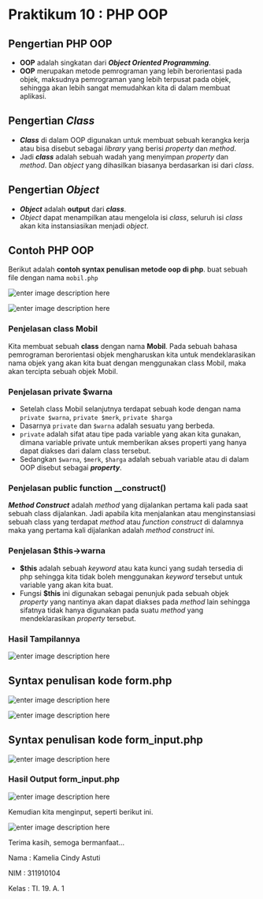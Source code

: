 # Praktikum 10 : PHP OOP

## Pengertian PHP OOP

 - **OOP** adalah singkatan dari _**Object Oriented Programming**_. 
 - **OOP** merupakan metode pemrograman yang lebih berorientasi pada objek, maksudnya pemrograman yang lebih terpusat pada objek, sehingga akan lebih sangat memudahkan kita di dalam membuat aplikasi.

## Pengertian *Class*

 - ***Class*** di dalam OOP digunakan untuk membuat sebuah kerangka kerja atau bisa disebut sebagai *library* yang berisi *property* dan *method*. 
 - Jadi ***class*** adalah sebuah wadah yang menyimpan *property* dan *method*. Dan *object* yang dihasilkan biasanya berdasarkan isi dari *class*.

## Pengertian *Object*

 - ***Object*** adalah **output** dari ***class***. 
 - *Object* dapat menampilkan atau mengelola isi *class*, seluruh isi *class* akan kita instansiasikan menjadi *object*.

## Contoh PHP OOP

Berikut adalah **contoh syntax penulisan metode oop di php**. buat sebuah file dengan nama `mobil.php`

![enter image description here](https://github.com/kameliacindy/Lab10Web/blob/main/img/mobil.PNG)

![enter image description here](https://github.com/kameliacindy/Lab10Web/blob/main/img/mobil2.PNG)

### Penjelasan class Mobil

Kita membuat sebuah **class** dengan nama **Mobil**. Pada sebuah bahasa pemrograman berorientasi objek mengharuskan kita untuk mendeklarasikan nama objek yang akan kita buat dengan menggunakan class Mobil, maka akan tercipta sebuah objek Mobil.

### Penjelasan private $warna

 - Setelah class Mobil selanjutnya terdapat sebuah kode dengan nama `private $warna`, `private $merk`, `private $harga`
 - Dasarnya `private` dan `$warna` adalah sesuatu yang berbeda.
 - `private` adalah sifat atau tipe pada variable yang akan kita gunakan, dimana variable private untuk memberikan akses properti yang hanya dapat diakses dari dalam class tersebut. 
 - Sedangkan `$warna`, `$merk`, `$harga` adalah sebuah variable atau di dalam OOP disebut sebagai ***property***.

### Penjelasan public function __construct()

***Method Construct*** adalah *method* yang dijalankan pertama kali pada saat sebuah class dijalankan. Jadi apabila kita menjalankan atau menginstansiasi sebuah class yang terdapat *method* atau *function construct* di dalamnya maka yang pertama kali dijalankan adalah *method construct* ini.

### Penjelasan $this->warna

 - **$this** adalah sebuah *keyword* atau kata kunci yang sudah tersedia di php sehingga kita tidak boleh menggunakan *keyword* tersebut untuk variable yang akan kita buat.
 - Fungsi **$this** ini digunakan sebagai penunjuk pada sebuah objek *property* yang nantinya akan dapat diakses pada *method* lain sehingga sifatnya tidak hanya digunakan pada suatu *method* yang mendeklarasikan *property* tersebut.

### Hasil Tampilannya

![enter image description here](https://github.com/kameliacindy/Lab10Web/blob/main/img/ss_mobil.PNG)

## Syntax penulisan kode form.php

![enter image description here](https://github.com/kameliacindy/Lab10Web/blob/main/img/form.PNG)

![enter image description here](https://github.com/kameliacindy/Lab10Web/blob/main/img/form2.PNG)

## Syntax penulisan kode form_input.php

![enter image description here](https://github.com/kameliacindy/Lab10Web/blob/main/img/form_input.PNG)

### Hasil Output form_input.php

![enter image description here](https://github.com/kameliacindy/Lab10Web/blob/main/img/ss_form_input.PNG)

Kemudian kita menginput, seperti berikut ini.

![enter image description here](https://github.com/kameliacindy/Lab10Web/blob/main/img/ss_form_input2.PNG)

Terima kasih, semoga bermanfaat...

Nama	: Kamelia Cindy Astuti

NIM	: 311910104

Kelas	: TI. 19. A. 1
